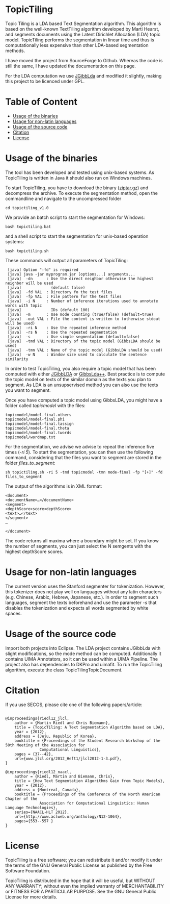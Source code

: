 # TopicTiling

Topic Tiling is a LDA based Text Segmentation algorithm. 
This algorithm is based on the well-known TextTiling 
algorithm developed by Marti Hearst, and segments documents using the Latent 
Dirichlet Allocation (LDA) topic model. TopicTiling performs 
the segmentation in linear time and thus is computationally 
less expensive than other LDA-based segmentation methods. 

I have moved the project from SourceForge to Github. Whereas the code is still the same, I have updated the documentation on this page. 

For the LDA computation we use [JGibbLda](http://jgibblda.sourceforge.net/) and modified it slightly, making this project to be licenced under GPL.


Table of Content
================


  * [Usage of the binaries](#usage-of-the-binaries)
  * [Usage for non-latin languages](#Usage-for-non-latin-languages)
  * [Usage of the source code](#usage-of-the-source-code)
  * [Citation](#citation)
  * [License](#license)




Usage of the binaries
===============

The tool has been developed and tested using unix-based systems.
As TopicTiling is written in Java it should also run on Windows
machines. 

To start TopicTiling, you have to download the binary ([zip](https://github.com/riedlma/topictiling/releases/download/v1.0/topictiling_v1.0.zip)[tar.gz](https://github.com/riedlma/topictiling/releases/download/v1.0/topictiling_v1.0.tar.gz)) and decompress the archive. To execute the segmentation method, open the commandline and navigate to the uncompressed folder

```
cd topictiling_v1.0
```

We provide an batch script to start the segmentation for Windows:
```
bash topictiling.bat
```
and a shell script to start the segmentation for unix-based operation systems:
```
bash topictiling.sh
```

These commands will output all parameters of TopicTiling:


```
 [java] Option "-fd" is required
 [java] java -jar myprogram.jar [options...] arguments...
 [java]  -dn      : Use the direct neighbor otherwise the highest neighbor will be used
 [java]             (default false)
 [java]  -fd VAL  : Directory fo the test files
 [java]  -fp VAL  : File pattern for the test files
 [java]  -i N     : Number of inference iterations used to annotate words with topic
 [java]             IDs (default 100)
 [java]  -m       : Use mode counting (true/false) (default=true)
 [java]  -out VAL : File the content is written to (otherwise stdout will be used)
 [java]  -ri N    : Use the repeated inference method
 [java]  -rs N    : Use the repeated segmentation
 [java]  -s       : Use simple segmentation (default=false)
 [java]  -tmd VAL : Directory of the topic model (GibbsLDA should be used)
 [java]  -tmn VAL : Name of the topic model (GibbsLDA should be used)
 [java]  -w N     : Window size used to calculate the sentence similarity
```

In order to test TopicTiling, you also require a topic model that has been computed with either [JGibbLDA](http://jgibblda.sourceforge.net/) or [GibbsLda++](http://gibbslda.sourceforge.net/). Best practice is to compute the topic model on texts of the similar domain as the texts you plan to segment. As LDA is an unsupservised method you can also use the texts you want to segment. 

Once you have computed a topic model using GibbsLDA, you might have a folder called *topicmodel* with the files:
```
topicmodel/model-final.others
topicmodel/model-final.phi
topicmodel/model-final.tassign
topicmodel/model-final.theta
topicmodel/model-final.twords
topicmodel/wordmap.txt
```


For the segmentation, we advise we advise to repeat the inference five times (*-ri 5*). To start the segmentation, you can then use the following command, considering that the files you want to segment are stored in the folder *files_to_segment*:

```
sh topictiling.sh -ri 5 -tmd topicmodel -tmn mode-final -fp "[+]" -fd files_to_segment
```

The output of the algorithms is in XML format:

```
<document>
<documentName>…</documentName>
<segment>
<depthScore>score<depthScore>
<text>…</text>
</segment>
…

</document>
```

The code returns all maxima where a boundary might be set. If you know the number of segments, you can just select the N semgents with the highest depthScore scores. 


Usage for non-latin languages
===============
The current version uses the Stanford segmenter for tokenization. However, this tokenizer does not play well on languages without any latin characters (e.g. Chinese, Arabic, Hebrew, Japanese, etc.). In order to segment such languages, segment the texts beforehand and use the parameter *-s* that disables the tokenization and expects all words segmented by white spaces.

Usage of the source code
===============
Import both projects into Eclipse. The LDA project contains JGibbLda with slight modifications, so the mode method can be computed. Additionally it contains UIMA Annotators, so it can be used within a UIMA Pipeline. The project also has dependencies to DKPro and uimafit. To run the TopicTiling algorithm, execute the class TopicTilingTopicDocument. 

Citation
===============
If you use SECOS, please cite one of the following papers/article:

```

@inproceedings{riedl12_jlcl,
	author = {Martin Riedl and Chris Biemann},
	title = {TopicTiling: A Text Segmentation Algorithm based on LDA},
	year = {2012},
	address = {Jeju, Republic of Korea},
	booktitle = {Proceedings of the Student Research Workshop of the 50th Meeting of the Association for
               Computational Linguistics},
	pages = {37--42},
	url={www.jlcl.org/2012_Heft1/jlcl2012-1-3.pdf},
}

@inproceedings{riedl12_naacl,
	author = {Riedl, Martin and Biemann, Chris},
	title = {How Text Segmentation Algorithms Gain from Topic Models},
	year = {2012},
	address = {Montreal, Canada},
	booktitle = {Proceedings of the Conference of the North American Chapter of the
               Association for Computational Linguistics: Human Language Technologies},
	series={NAACL-HLT 2012},
	url={http://www.aclweb.org/anthology/N12-1064},
	pages={553--557 }
}
```



License
===============
TopicTiling is a free software; you can redistribute it and/or modify it under the terms of the GNU General Public License as published by the Free Software Foundation.

TopicTiling is distributed in the hope that it will be useful, but WITHOUT ANY WARRANTY; without even the implied warranty of MERCHANTABILITY or FITNESS FOR A PARTICULAR PURPOSE. See the GNU General Public License for more details.




